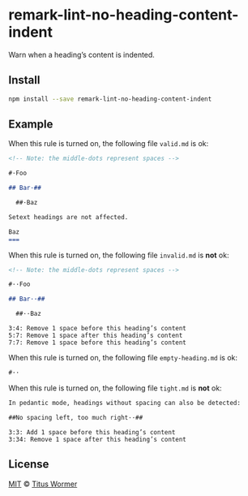 <!--This file is generated-->

# remark-lint-no-heading-content-indent

Warn when a heading’s content is indented.

## Install

```sh
npm install --save remark-lint-no-heading-content-indent
```

## Example

When this rule is turned on, the following file
`valid.md` is ok:

```markdown
<!-- Note: the middle-dots represent spaces -->

#·Foo

## Bar·##

  ##·Baz

Setext headings are not affected.

Baz
===
```

When this rule is turned on, the following file
`invalid.md` is **not** ok:

```markdown
<!-- Note: the middle-dots represent spaces -->

#··Foo

## Bar··##

  ##··Baz
```

```text
3:4: Remove 1 space before this heading’s content
5:7: Remove 1 space after this heading’s content
7:7: Remove 1 space before this heading’s content
```

When this rule is turned on, the following file
`empty-heading.md` is ok:

```markdown
#··
```

When this rule is turned on, the following file
`tight.md` is **not** ok:

```markdown
In pedantic mode, headings without spacing can also be detected:

##No spacing left, too much right··##
```

```text
3:3: Add 1 space before this heading’s content
3:34: Remove 1 space after this heading’s content
```

## License

[MIT](https://github.com/wooorm/remark-lint/blob/master/LICENSE) © [Titus Wormer](http://wooorm.com)

